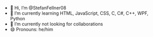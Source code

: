 - 👋 Hi, I’m @StefanFellner08
- 🌱 I’m currently learning HTML, JavaScript, CSS, C, C#, C++, WPF, Python
- 💞️ I’m currently not looking for collaborations
- 😄 Pronouns: he/him

<!---
StefanFellner08/StefanFellner08 is a ✨ special ✨ repository because its `README.md` (this file) appears on your GitHub profile.
You can click the Preview link to take a look at your changes.
--->
